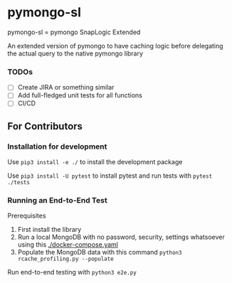 # pymongo-sl
pymongo-sl = pymongo SnapLogic Extended

An extended version of pymongo to have caching logic before delegating the actual query to the native pymongo library

### TODOs
- [ ] Create JIRA or something similar
- [ ] Add full-fledged unit tests for all functions
- [ ] CI/CD 

## For Contributors

### Installation for development
Use `pip3 install -e ./` to install the development package

Use `pip3 install -U pytest` to install pytest and run tests with `pytest ./tests`

### Running an End-to-End Test 
Prerequisites
1. First install the library 
2. Run a local MongoDB with no password, security, settings whatsoever using this [./docker-compose.yaml](https://github.com/peem5210/pymongo-sl/blob/master/docker-compose.yaml)
3. Populate the MongoDB data with this command `python3 rcache_profiling.py --populate`

Run end-to-end testing with `python3 e2e.py`



